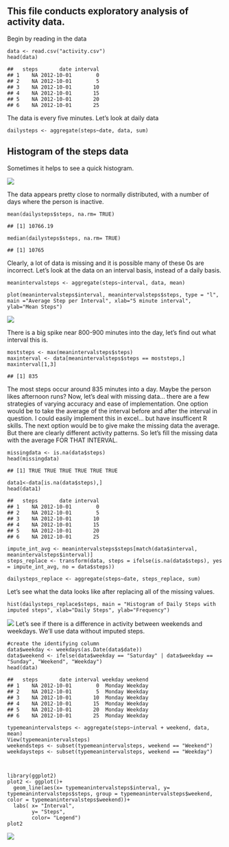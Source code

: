 This file conducts exploratory analysis of activity data.
---------------------------------------------------------

Begin by reading in the data

    data <- read.csv("activity.csv")
    head(data)

    ##   steps       date interval
    ## 1    NA 2012-10-01        0
    ## 2    NA 2012-10-01        5
    ## 3    NA 2012-10-01       10
    ## 4    NA 2012-10-01       15
    ## 5    NA 2012-10-01       20
    ## 6    NA 2012-10-01       25

The data is every five minutes. Let’s look at daily data

    dailysteps <- aggregate(steps~date, data, sum)

Histogram of the steps data
---------------------------

Sometimes it helps to see a quick histogram.

![](rep_research_cp1_files/figure-markdown_strict/data-1.png)

The data appears pretty close to normally distributed, with a number of
days where the person is inactive.

    mean(dailysteps$steps, na.rm= TRUE)

    ## [1] 10766.19

    median(dailysteps$steps, na.rm= TRUE)

    ## [1] 10765

Clearly, a lot of data is missing and it is possible many of these 0s
are incorrect. Let’s look at the data on an interval basis, instead of a
daily basis.

    meanintervalsteps <- aggregate(steps~interval, data, mean)

    plot(meanintervalsteps$interval, meanintervalsteps$steps, type = "l", main ="Average Step per Interval", xlab="5 minute interval", ylab="Mean Steps")

![](rep_research_cp1_files/figure-markdown_strict/unnamed-chunk-4-1.png)

There is a big spike near 800-900 minutes into the day, let’s find out
what interval this is.

    moststeps <- max(meanintervalsteps$steps)
    maxinterval <- data[meanintervalsteps$steps == moststeps,]
    maxinterval[1,3]

    ## [1] 835

The most steps occur around 835 minutes into a day. Maybe the person
likes afternoon runs? Now, let’s deal with missing data… there are a few
strategies of varying accuracy and ease of implementation. One option
would be to take the average of the interval before and after the
interval in question. I could easily implement this in excel… but have
insufficent R skills. The next option would be to give make the missing
data the average. But there are clearly different activity patterns. So
let’s fill the missing data with the average FOR THAT INTERVAL.

    missingdata <- is.na(data$steps)
    head(missingdata)

    ## [1] TRUE TRUE TRUE TRUE TRUE TRUE

    data1<-data[is.na(data$steps),]
    head(data1)

    ##   steps       date interval
    ## 1    NA 2012-10-01        0
    ## 2    NA 2012-10-01        5
    ## 3    NA 2012-10-01       10
    ## 4    NA 2012-10-01       15
    ## 5    NA 2012-10-01       20
    ## 6    NA 2012-10-01       25

    impute_int_avg <- meanintervalsteps$steps[match(data$interval, meanintervalsteps$interval)]
    steps_replace <- transform(data, steps = ifelse(is.na(data$steps), yes = impute_int_avg, no = data$steps))

    dailysteps_replace <- aggregate(steps~date, steps_replace, sum)

Let’s see what the data looks like after replacing all of the missing
values.

    hist(dailysteps_replace$steps, main = "Histogram of Daily Steps with imputed steps", xlab="Daily Steps", ylab="Frequency")

![](rep_research_cp1_files/figure-markdown_strict/unnamed-chunk-7-1.png)
Let’s see if there is a difference in activity between weekends and
weekdays. We’ll use data without imputed steps.

    #create the identifying column
    data$weekday <- weekdays(as.Date(data$date))
    data$weekend <- ifelse(data$weekday == "Saturday" | data$weekday == "Sunday", "Weekend", "Weekday")
    head(data)

    ##   steps       date interval weekday weekend
    ## 1    NA 2012-10-01        0  Monday Weekday
    ## 2    NA 2012-10-01        5  Monday Weekday
    ## 3    NA 2012-10-01       10  Monday Weekday
    ## 4    NA 2012-10-01       15  Monday Weekday
    ## 5    NA 2012-10-01       20  Monday Weekday
    ## 6    NA 2012-10-01       25  Monday Weekday

    typemeanintervalsteps <- aggregate(steps~interval + weekend, data, mean)
    View(typemeanintervalsteps)
    weekendsteps <- subset(typemeanintervalsteps, weekend == "Weekend")
    weekdaysteps <- subset(typemeanintervalsteps, weekend == "Weekday")



    library(ggplot2)
    plot2 <- ggplot()+
      geom_line(aes(x= typemeanintervalsteps$interval, y= typemeanintervalsteps$steps, group = typemeanintervalsteps$weekend, color = typemeanintervalsteps$weekend))+
      labs( x= "Interval",
            y= "Steps",
            color= "Legend")
    plot2

![](rep_research_cp1_files/figure-markdown_strict/unnamed-chunk-8-1.png)
